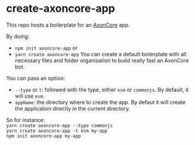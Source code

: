 # create-axoncore-app

This repo hosts a boilerplate for an [AxonCore](https://github.com/Khaazz/AxonCore) app.  

By doing:   
- `npm init axoncore-app`
or  
- `yarn create axoncore-app`
You can create a default boilerplate with all necessary files and folder organisation to build really fast an AxonCore bot.  

You can pass an option: 
- `--type` or `t`: followed with the type, either `esm` or `commonjs`. By default, it will use `esm`.  
- `appName`: the directory where to create the app. By defaut it will create the application directly in the current directory.

So for instance:  
`yarn create axoncore-app --type commonjs`  
`yarn create axoncore-app -t esm my-app`  
`npm init axoncore-app my-app`  
